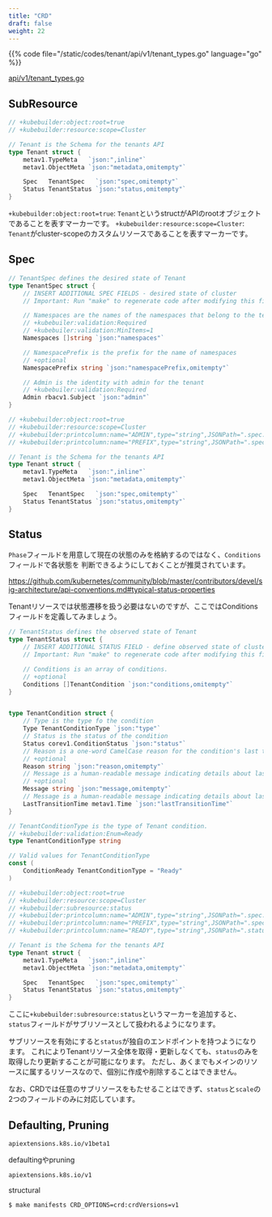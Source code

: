 ```yaml
---
title: "CRD"
draft: false
weight: 22
---
```


{{% code file="/static/codes/tenant/api/v1/tenant_types.go" language="go" %}}

[api/v1/tenant_types.go](https://github.com/zoetrope/kubebuilder-training/blob/master/static/codes/tenant/api/v1/tenant_types.go)

## SubResource

```go
// +kubebuilder:object:root=true
// +kubebuilder:resource:scope=Cluster

// Tenant is the Schema for the tenants API
type Tenant struct {
	metav1.TypeMeta   `json:",inline"`
	metav1.ObjectMeta `json:"metadata,omitempty"`

	Spec   TenantSpec   `json:"spec,omitempty"`
	Status TenantStatus `json:"status,omitempty"`
}
```


`+kubebuilder:object:root=true`: `Tenant`というstructがAPIのrootオブジェクトであることを表すマーカーです。
`+kubebuilder:resource:scope=Cluster`: `Tenant`がcluster-scopeのカスタムリソースであることを表すマーカーです。



## Spec

```go
// TenantSpec defines the desired state of Tenant
type TenantSpec struct {
	// INSERT ADDITIONAL SPEC FIELDS - desired state of cluster
	// Important: Run "make" to regenerate code after modifying this file

	// Namespaces are the names of the namespaces that belong to the tenant
	// +kubebuiler:validation:Required
	// +kubebuiler:validation:MinItems=1
	Namespaces []string `json:"namespaces"`

	// NamespacePrefix is the prefix for the name of namespaces
	// +optional
	NamespacePrefix string `json:"namespacePrefix,omitempty"`

	// Admin is the identity with admin for the tenant
	// +kubebuiler:validation:Required
	Admin rbacv1.Subject `json:"admin"`
}
```

```go
// +kubebuilder:object:root=true
// +kubebuilder:resource:scope=Cluster
// +kubebuilder:printcolumn:name="ADMIN",type="string",JSONPath=".spec.admin.name"
// +kubebuilder:printcolumn:name="PREFIX",type="string",JSONPath=".spec.namespacePrefix"

// Tenant is the Schema for the tenants API
type Tenant struct {
	metav1.TypeMeta   `json:",inline"`
	metav1.ObjectMeta `json:"metadata,omitempty"`

	Spec   TenantSpec   `json:"spec,omitempty"`
	Status TenantStatus `json:"status,omitempty"`
}
```

## Status

`Phase`フィールドを用意して現在の状態のみを格納するのではなく、`Conditions`フィールドで各状態を
判断できるようにしておくことが推奨されています。

https://github.com/kubernetes/community/blob/master/contributors/devel/sig-architecture/api-conventions.md#typical-status-properties

Tenantリソースでは状態遷移を扱う必要はないのですが、ここではConditionsフィールドを定義してみましょう。

```go
// TenantStatus defines the observed state of Tenant
type TenantStatus struct {
	// INSERT ADDITIONAL STATUS FIELD - define observed state of cluster
	// Important: Run "make" to regenerate code after modifying this file

	// Conditions is an array of conditions.
	// +optional
	Conditions []TenantCondition `json:"conditions,omitempty"`
}


type TenantCondition struct {
	// Type is the type fo the condition
	Type TenantConditionType `json:"type"`
	// Status is the status of the condition
	Status corev1.ConditionStatus `json:"status"`
	// Reason is a one-word CamelCase reason for the condition's last transition.
	// +optional
	Reason string `json:"reason,omitempty"`
	// Message is a human-readable message indicating details about last transition.
	// +optional
	Message string `json:"message,omitempty"`
	// Message is a human-readable message indicating details about last transition.
	LastTransitionTime metav1.Time `json:"lastTransitionTime"`
}

// TenantConditionType is the type of Tenant condition.
// +kubebuilder:validation:Enum=Ready
type TenantConditionType string

// Valid values for TenantConditionType
const (
	ConditionReady TenantConditionType = "Ready"
)
```

```go
// +kubebuilder:object:root=true
// +kubebuilder:resource:scope=Cluster
// +kubebuilder:subresource:status
// +kubebuilder:printcolumn:name="ADMIN",type="string",JSONPath=".spec.admin.name"
// +kubebuilder:printcolumn:name="PREFIX",type="string",JSONPath=".spec.namespacePrefix"
// +kubebuilder:printcolumn:name="READY",type="string",JSONPath=".status.conditions[?(@.type=='Ready')].status"

// Tenant is the Schema for the tenants API
type Tenant struct {
	metav1.TypeMeta   `json:",inline"`
	metav1.ObjectMeta `json:"metadata,omitempty"`

	Spec   TenantSpec   `json:"spec,omitempty"`
	Status TenantStatus `json:"status,omitempty"`
}
```

ここに`+kubebuilder:subresource:status`というマーカーを追加すると、
`status`フィールドがサブリソースとして扱われるようになります。

サブリソースを有効にすると`status`が独自のエンドポイントを持つようになります。
これによりTenantリソース全体を取得・更新しなくても、`status`のみを取得したり更新することが可能になります。
ただし、あくまでもメインのリソースに属するリソースなので、個別に作成や削除することはできません。

なお、CRDでは任意のサブリソースをもたせることはできず、`status`と`scale`の2つのフィールドのみに対応しています。

## Defaulting, Pruning

`apiextensions.k8s.io/v1beta1`

defaultingやpruning

`apiextensions.k8s.io/v1`

structural

```console
$ make manifests CRD_OPTIONS=crd:crdVersions=v1
```

